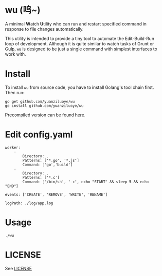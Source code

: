 # wu (呜~)

A minimal **W**atch **U**tility who can run and restart specified command in
response to file changes automatically.

This utility is intended to provide a tiny tool to automate the Edit-Build-Run
loop of development. Although it is quite similar to watch tasks of Grunt or Gulp,
`wu` is designed to be just a single command with simplest interfaces to work with.

# Install

To install `wu` from source code, you have to install Golang's tool chain first.
Then run:

```
go get github.com/yuanziluoye/wu
go install github.com/yuanziluoye/wu
```

Precompiled version can be found [here](https://github.com/shanzi/wu/releases).

# Edit config.yaml
```
worker:
    -
        Directory: .
        Patterns: ['*.go', '*.js']
        Command: ['go','build']
    -
        Directory: .
        Patterns: ['*.c']
        Command: ['/bin/sh', '-c', echo "START" && sleep 5 && echo "END"]

events: ['CREATE', 'REMOVE', 'WRITE', 'RENAME']

logPath: ./log/app.log
```

# Usage
```
./wu 
```

# LICENSE

See [LICENSE](./LICENSE)
